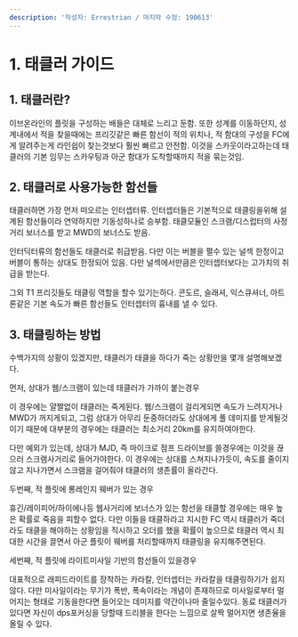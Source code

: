 ```yaml
---
description: '작성자: Errestrian / 마지막 수정: 190613'
---
```


# 1. 태클러 가이드

## 1. 태클러란?

이브온라인의 플릿을 구성하는 배들은 대체로 느리고 둔함. 또한 성계를 이동하던지, 성계내에서 적을 찾을때에는 프리깃같은 빠른 함선이 적의 위치나, 적 함대의 구성을 FC에게 알려주는게 라인쉽이 찾는것보다 훨씬 빠르고 안전함. 이것을 스카웃이라고하는데 태클러의 기본 임무는 스카우팅과 아군 함대가 도착할때까지 적을 묶는것임.

## 2. 태클러로 사용가능한 함선들

태클러하면 가장 먼저 떠오르는 인터셉터류. 인터셉터들은 기본적으로 태클링을위해 설계된 함선들이라 연약하지만 기동성하나로 승부함. 태클모듈인 스크램/디스럽터의 사정거리 보너스를 받고 MWD의 보너스도 받음.

인터딕터류의 함선들도 태클러로 취급받음. 다만 이는 버블을 펼수 있는 널섹 한정이고 버블이 통하는 상대도 한정되어 있음. 다만 널섹에서만큼은 인터셉터보다는 고가치의 취급을 받는다.

그외 T1 프리깃들도 태클링 역할을 할수 있기는하다. 콘도르, 슬래셔, 익스큐셔너, 아트론같은 기본 속도가 빠른 함선들도 인터셉터의 흉내를 낼 수 있다.

## 3. 태클링하는 방법

수백가지의 상황이 있겠지만, 태클러가 태클을 하다가 죽는 상황만을 몇개 설명해보겠다.

먼저, 상대가 웹/스크램이 있는데 태클러가 가까이 붙는경우

이 경우에는 얄짤없이 태클러는 죽게된다. 웹/스크램이 걸리게되면 속도가 느려지거나 MWD가 꺼지게되고, 그럼 상대가 아무리 둔중하더라도 상대에게 풀 데미지를 받게될것이기 때문에 대부분의 경우에는 태클러는 최소거리 20km를 유지하여야한다.

다만 예외가 있는데, 상대가 MJD, 즉 마이크로 점프 드라이브를 쓸경우에는 이것을 끊으러 스크램사거리로 들어가야한다. 이 경우에는 상대를 스쳐지나가듯이, 속도를 줄이지않고 지나가면서 스크램을 걸어줘야 태클러의 생존률이 올라간다.

두번째, 적 플릿에 롱레인지 웨버가 있는 경우

휴긴/레이피어/하이에나등 웹사거리에 보너스가 있는 함선을 태클할 경우에는 매우 높은 확률로 죽음을 피할수 없다. 다만 이들을 태클하라고 지시한 FC 역시 태클러가 죽더라도 태클을 해야하는 상황임을 직시하고 오더를 했을 확률이 높으므로 태클러 역시 최대한 시간을 끌면서 아군 플릿이 웨버를 처리할때까지 태클링을 유지해주면된다.

세번째, 적 플릿에 라이트미사일 기반의 함선들이 있을경우

대표적으로 래피드라이트를 장착하는 카라칼, 인터셉터는 카라칼을 태클링하기가 쉽지않다. 다만 미사일이라는 무기가 폭반, 폭속이라는 개념이 존재하므로 미사일로부터 멀어지는 형태로 기동을한다면 들어오는 데미지를 약간이나마 줄일수있다. 동료 태클러가 있다면 자신이 dps포커싱을 당할때 드리블을 한다는 느낌으로 살짝 멀어지면 생존율을 올릴 수 있다.

